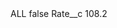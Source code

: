 <?xml version="1.0" encoding="UTF-8"?>
<CustomMetadata xmlns="http://soap.sforce.com/2006/04/metadata" xmlns:xsi="http://www.w3.org/2001/XMLSchema-instance" xmlns:xsd="http://www.w3.org/2001/XMLSchema">
    <label>ALL</label>
    <protected>false</protected>
    <values>
        <field>Rate__c</field>
        <value xsi:type="xsd:double">108.2</value>
    </values>
</CustomMetadata>
